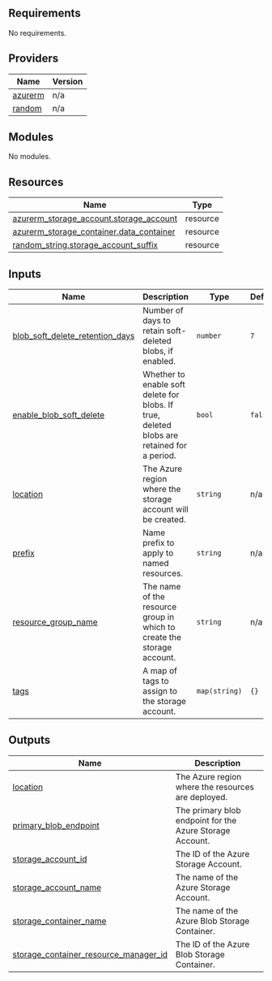 <!-- BEGIN_TF_DOCS -->
## Requirements

No requirements.

## Providers

| Name | Version |
|------|---------|
| <a name="provider_azurerm"></a> [azurerm](#provider\_azurerm) | n/a |
| <a name="provider_random"></a> [random](#provider\_random) | n/a |

## Modules

No modules.

## Resources

| Name | Type |
|------|------|
| [azurerm_storage_account.storage_account](https://registry.terraform.io/providers/hashicorp/azurerm/latest/docs/resources/storage_account) | resource |
| [azurerm_storage_container.data_container](https://registry.terraform.io/providers/hashicorp/azurerm/latest/docs/resources/storage_container) | resource |
| [random_string.storage_account_suffix](https://registry.terraform.io/providers/hashicorp/random/latest/docs/resources/string) | resource |

## Inputs

| Name | Description | Type | Default | Required |
|------|-------------|------|---------|:--------:|
| <a name="input_blob_soft_delete_retention_days"></a> [blob\_soft\_delete\_retention\_days](#input\_blob\_soft\_delete\_retention\_days) | Number of days to retain soft-deleted blobs, if enabled. | `number` | `7` | no |
| <a name="input_enable_blob_soft_delete"></a> [enable\_blob\_soft\_delete](#input\_enable\_blob\_soft\_delete) | Whether to enable soft delete for blobs. If true, deleted blobs are retained for a period. | `bool` | `false` | no |
| <a name="input_location"></a> [location](#input\_location) | The Azure region where the storage account will be created. | `string` | n/a | yes |
| <a name="input_prefix"></a> [prefix](#input\_prefix) | Name prefix to apply to named resources. | `string` | n/a | yes |
| <a name="input_resource_group_name"></a> [resource\_group\_name](#input\_resource\_group\_name) | The name of the resource group in which to create the storage account. | `string` | n/a | yes |
| <a name="input_tags"></a> [tags](#input\_tags) | A map of tags to assign to the storage account. | `map(string)` | `{}` | no |

## Outputs

| Name | Description |
|------|-------------|
| <a name="output_location"></a> [location](#output\_location) | The Azure region where the resources are deployed. |
| <a name="output_primary_blob_endpoint"></a> [primary\_blob\_endpoint](#output\_primary\_blob\_endpoint) | The primary blob endpoint for the Azure Storage Account. |
| <a name="output_storage_account_id"></a> [storage\_account\_id](#output\_storage\_account\_id) | The ID of the Azure Storage Account. |
| <a name="output_storage_account_name"></a> [storage\_account\_name](#output\_storage\_account\_name) | The name of the Azure Storage Account. |
| <a name="output_storage_container_name"></a> [storage\_container\_name](#output\_storage\_container\_name) | The name of the Azure Blob Storage Container. |
| <a name="output_storage_container_resource_manager_id"></a> [storage\_container\_resource\_manager\_id](#output\_storage\_container\_resource\_manager\_id) | The ID of the Azure Blob Storage Container. |
<!-- END_TF_DOCS -->